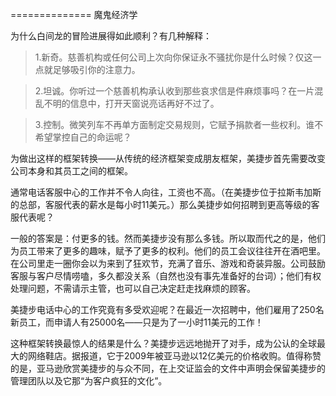 ============== 魔鬼经济学

为什么白间龙的冒险进展得如此顺利？有几种解释：

> 1.新奇。慈善机构或任何公司上次向你保证永不骚扰你是什么时候？仅这一点就足够吸引你的注意力。

> 2.坦诚。你听过一个慈善机构承认收到那些哀求信是件麻烦事吗？在一片混乱不明的信息中，打开天窗说亮话再好不过了。

> 3.控制。微笑列车不再单方面制定交易规则，它赋予捐款者一些权利。谁不希望掌控自己的命运呢？



为做出这样的框架转换——从传统的经济框架变成朋友框架，美捷步首先需要改变公司本身和其员工之间的框架。

通常电话客服中心的工作并不令人向往，工资也不高。（在美捷步位于拉斯韦加斯的总部，客服代表的薪水是每小时11美元。）那么美捷步如何招聘到更高等级的客服代表呢？

一般的答案是：付更多的钱。然而美捷步没有那么多钱。所以取而代之的是，他们为员工带来了更多的趣味，赋予了更多的权利。他们的员工会议往往开在酒吧里。在公司里走一圈你会以为来到了狂欢节，充满了音乐、游戏和奇装异服。公司鼓励客服与客户尽情唠嗑，多久都没关系（自然也没有事先准备好的台词）；他们有权处理问题，不需请示主管，也可以自己决定赶走找麻烦的顾客。

美捷步电话中心的工作究竟有多受欢迎呢？在最近一次招聘中，他们雇用了250名新员工，而申请人有25000名——只是为了一小时11美元的工作！

这种框架转换最惊人的结果是什么？美捷步远远地抛开了对手，成为公认的全球最大的网络鞋店。据报道，它于2009年被亚马逊以12亿美元的价格收购。值得称赞的是，亚马逊欣赏美捷步的与众不同，在上交证监会的文件中声明会保留美捷步的管理团队以及它那“为客户疯狂的文化”。